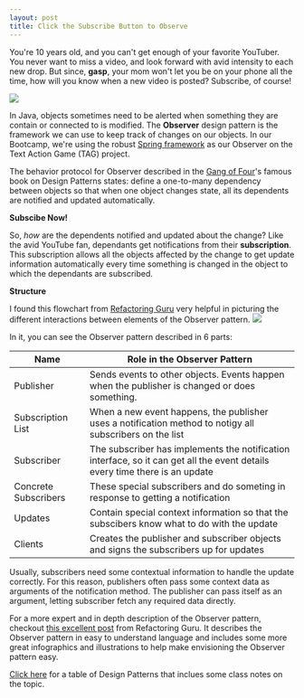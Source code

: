 ```yaml
---
layout: post
title: Click the Subscribe Button to Observe
---
```


You're 10 years old, and you can't get enough of your favorite YouTuber. You never want to miss a video, and look forward with avid intensity to each new drop. But since, **gasp**, your mom won't let you be on your phone all the time, how will you know when a new video is posted?  Subscribe, of course! 

![](https://media1.tenor.com/images/030643feae2c2c4bef5429d45f9605b7/tenor.gif)

In Java, objects sometimes need to be alerted when something they are contain or connected to is modified. The **Observer** design pattern is the framework we can use to keep track of changes on our objects.  In our Bootcamp, we're using the robust <a href="https://spring.io/" target="_blank">Spring framework</a> as our Observer on the Text Action Game (TAG) project. 

The behavior protocol for Observer described in the <a href="https://retsullivan.github.io/Almost-Famous-the-Fab-4-of-Design-Patterns/" target="_blank">Gang of Four</a>'s famous book on Design Patterns states: define a one-to-many dependency between objects so that when one object changes state, all its dependents are notified and updated automatically. 

**Subscibe Now!**

So, *how* are the dependents notified and updated about the change? Like the avid YouTube fan, dependants get notifications from their **subscription**. This subscription allows all the objects affected by the change to get update information automatically every time something is changed in the object to which the dependants are subscribed.

**Structure**

I found this flowchart from <a href="https://refactoring.guru/" target="_blank">Refactoring Guru</a> very helpful in picturing the different interactions between elements of the Observer pattern.
![](https://refactoring.guru/images/patterns/diagrams/observer/structure-indexed-2x.png)

In it, you can see the Observer pattern described in 6 parts:

| Name     | Role in the Observer Pattern |
|----------|------------------------------|
| Publisher| Sends events to other objects. Events happen when the publisher is changed or does something. |
| Subscription List| When a new event happens, the publisher uses a notification method to notigy all subscribers on the list |
| Subscriber| The subscriber has implements the notification interface, so it can get all the event details every time there is an update  |
| Concrete Subscribers| These special subscribers and do someting in response to getting a notification |
| Updates| Contain special context information so that the subscibers know what to do with the update |
| Clients| Creates the publisher and subscriber objects and signs the subscribers up for updates |

Usually, subscribers need some contextual information to handle the update correctly. For this reason, publishers often pass some context data as arguments of the notification method. The publisher can pass itself as an argument, letting subscriber fetch any required data directly.


For a more expert and in depth description of the Observer pattern, checkout  <a href="https://refactoring.guru/design-patterns/observer	" target="_blank">this excellent post</a> from Refactoring Guru. It describes the Observer pattern in easy to understand language and includes some more great infographics and illustrations to help make envisioning the Observer pattern easy. 																						

<a href="https://docs.google.com/spreadsheets/d/1OlY9JCrjk7uvxffcAcwOa1yOtACNMfv-YUb5PcUrOUI/edit?usp=sharing" target="_blank">Click here</a> for a table of Design Patterns that inclues some class notes on the topic.
